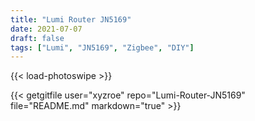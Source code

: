 ```yaml
---
title: "Lumi Router JN5169"
date: 2021-07-07
draft: false
tags: ["Lumi", "JN5169", "Zigbee", "DIY"]
---
```

{{< load-photoswipe >}}


{{< getgitfile user="xyzroe" repo="Lumi-Router-JN5169" file="README.md" markdown="true" >}}

